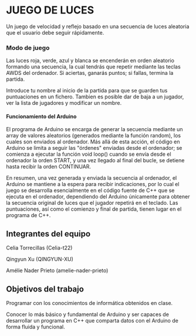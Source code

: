 # JUEGO DE LUCES

Un juego de velocidad y reflejo basado en una secuencia de luces aleatoria que el usuario debe seguir rápidamente.

### Modo de juego

Las luces roja, verde, azul y blanca se encenderán en orden aleatorio formando una secuencia, la cual tendrás que repetir mediante las teclas AWDS del ordenador. Si aciertas, ganarás puntos; si fallas, termina la partida.

Introduce tu nombre al inicio de la partida para que se guarden tus puntuaciones en un fichero.
Tambien es posible dar de baja a un jugador, ver la lista de jugadores y modificar un nombre.

#### Funcionamiento del Arduino

El programa de Arduino se encarga de generar la secuencia mediante un array de valores aleatorios (generados mediante la función random),
los cuales son enviados al ordenador. Más allá de esta acción, el código en Arduino se limita a seguir las "órdenes" enviadas desde el
ordenador; se comienza a ejecutar la función void loop() cuando se envía desde el ordenador la orden START, y una vez llegado al final
del bucle, se detiene hasta recibir la orden CONTINUAR.

En resumen, una vez generada y enviada la secuencia al ordenador, el Arduino se mantiene a la espera para recibir indicaciones, por lo
cual el juego se desarrolla esencialmente en el código fuente de C++ que se ejecuta en el ordenador, dependiendo del Arduino únicamente
para obtener la secuencia original de luces que el jugador repetirá en el teclado.
Las puntuaciones, así como el comienzo y final de partida, tienen lugar en el programa de C++.

## Integrantes del equipo

Celia Torrecillas (Celia-t22)

Qingyun Xu (QINGYUN-XU)

Amélie Nader Prieto (amelie-nader-prieto)

## Objetivos del trabajo

Programar con los conocimientos de informática obtenidos en clase.

Conocer lo más básico y fundamental de Arduino y ser capaces de desarrollar un programa en C++ que comparta datos con el Arduino de forma fluida y funcional.
